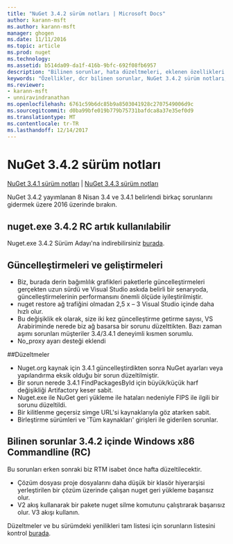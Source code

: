 ```yaml
---
title: "NuGet 3.4.2 sürüm notları | Microsoft Docs"
author: karann-msft
ms.author: karann-msft
manager: ghogen
ms.date: 11/11/2016
ms.topic: article
ms.prod: nuget
ms.technology: 
ms.assetid: b514da09-da1f-416b-9bfc-692f08fb6957
description: "Bilinen sorunlar, hata düzeltmeleri, eklenen özellikleri ve dcr NuGet 3.4.2 dahil etmek için sürüm notları."
keywords: "Özellikler, dcr bilinen sorunlar, NuGet 3.4.2 sürüm notları, hata düzeltmeleri eklendi"
ms.reviewer:
- karann-msft
- unniravindranathan
ms.openlocfilehash: 6761c59b6dc85b9a8503041928c2707549006d9c
ms.sourcegitcommit: d0ba99bfe019b779b75731bafdca8a37e35ef0d9
ms.translationtype: MT
ms.contentlocale: tr-TR
ms.lasthandoff: 12/14/2017
---
```

# <a name="nuget-342-release-notes"></a>NuGet 3.4.2 sürüm notları

[NuGet 3.4.1 sürüm notları](../release-notes/nuget-3.4.1.md) | [NuGet 3.4.3 sürüm notları](../release-notes/nuget-3.4.3.md)

NuGet 3.4.2 yayımlanan 8 Nisan 3.4 ve 3.4.1 belirlendi birkaç sorunlarını gidermek üzere 2016 üzerinde bırakın.

## <a name="nugetexe-342-rc-is-now-available"></a>nuget.exe 3.4.2 RC artık kullanılabilir

Nuget.exe 3.4.2 Sürüm Adayı'na indirebilirsiniz [burada](https://dist.nuget.org/index.html).

## <a name="updates-and-improvements"></a>Güncelleştirmeleri ve geliştirmeleri

* Biz, burada derin bağımlılık grafikleri paketlerle güncelleştirmeleri gerçekten uzun sürdü ve Visual Studio askıda belirli bir senaryoda, güncelleştirmelerinin performansını önemli ölçüde iyileştirilmiştir.
* nuget restore ağ trafiğini olmadan 2,5 x – 3 Visual Studio içinde daha hızlı olur.
* Bu değişiklik ek olarak, size iki kez güncelleştirme getirme sayısı, VS Arabiriminde nerede biz ağ basarsa bir sorunu düzelttikten. Bazı zaman aşımı sorunları müşteriler 3.4/3.4.1 deneyimli kısmen sorumlu.
* No_proxy ayarı desteği eklendi

##<a name="fixes"></a>Düzeltmeler

* Nuget.org kaynak için 3.4.1 güncelleştirdikten sonra NuGet ayarları veya yapılandırma eksik olduğu bir sorun düzeltilmiştir.
* Bir sorun nerede 3.4.1 FindPackagesById için büyük/küçük harf değişikliği Artifactory keser sabit.
* Nuget.exe ile NuGet geri yükleme ile hataları nedeniyle FIPS ile ilgili bir sorunu düzeltildi.
* Bir kilitlenme geçersiz simge URL'si kaynaklarıyla göz atarken sabit.
* Birleştirme sürümleri ve 'Tüm kaynakları' girişleri ile giderilen sorunlar.

## <a name="known-issues-in-342-windows-x86-commandline-rc"></a>Bilinen sorunlar 3.4.2 içinde Windows x86 Commandline (RC)

Bu sorunları erken sonraki biz RTM isabet önce hafta düzeltilecektir.

*  Çözüm dosyası proje dosyalarını daha düşük bir klasör hiyerarşisi yerleştirilen bir çözüm üzerinde çalışan nuget geri yükleme başarısız olur.
*  V2 akış kullanarak bir pakete nuget silme komutunu çalıştırarak başarısız olur. V3 akışı kullanın.


Düzeltmeler ve bu sürümdeki yenilikleri tam listesi için sorunların listesini kontrol [burada](https://github.com/NuGet/Home/issues?utf8=%E2%9C%93&q=is%3Aissue+milestone%3A3.4.2++is%3Aclosed+).